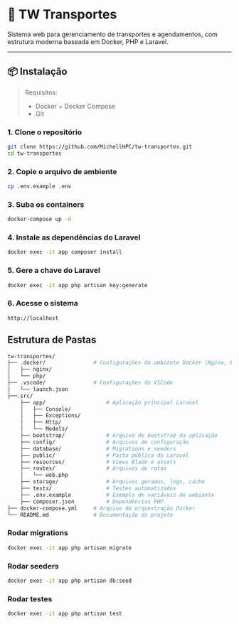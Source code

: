 # 🚌 TW Transportes

Sistema web para gerenciamento de transportes e agendamentos, com estrutura moderna baseada em Docker, PHP e Laravel.

---

## 📦 Instalação

> Requisitos:
> - Docker + Docker Compose
> - Git

### 1. Clone o repositório

```bash
git clone https://github.com/MichellHPC/tw-transportes.git
cd tw-transportes
```

### 2. Copie o arquivo de ambiente
```bash
cp .env.example .env
```

### 3. Suba os containers
```bash
docker-compose up -d
```

### 4. Instale as dependências do Laravel
```bash
docker exec -it app composer install
```

### 5. Gere a chave do Laravel
```bash
docker exec -it app php artisan key:generate
```

### 6. Acesse o sistema
`http://localhost`

## Estrutura de Pastas

```bash
tw-transportes/
├── .docker/               # Configurações do ambiente Docker (Nginx, PHP)
│   ├── nginx/
│   └── php/
├── .vscode/               # Configurações do VSCode
│   └── launch.json
├──.src/
    ├── app/                   # Aplicação principal Laravel
    │   ├── Console/
    │   ├── Exceptions/
    │   ├── Http/
    │   └── Models/
    ├── bootstrap/             # Arquivo de bootstrap da aplicação
    ├── config/                # Arquivos de configuração
    ├── database/              # Migrations e seeders
    ├── public/                # Pasta pública do Laravel
    ├── resources/             # Views Blade e assets
    ├── routes/                # Arquivos de rotas
    │   └── web.php
    ├── storage/               # Arquivos gerados, logs, cache
    ├── tests/                 # Testes automatizados
    ├── .env.example           # Exemplo de variáveis de ambiente
    ├── composer.json          # Dependências PHP
├── docker-compose.yml     # Arquivo de orquestração Docker
└── README.md              # Documentação do projeto
```


### Rodar migrations
```bash
docker exec -it app php artisan migrate
```

### Rodar seeders
```bash
docker exec -it app php artisan db:seed
```

### Rodar testes
```bash
docker exec -it app php artisan test
```

